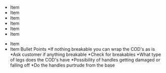 * Item
* Item
* Item
* Item
* Item
* Item
- Item
- Item
Bullet Points
*If nothing breakable you can wrap the COD's as is
*Ask customer if anything breakable
*Check for breakables
*What type of legs does the COD's have
*Possibility of handles getting damaged or falling off
*Do the handles purtrude from the base

